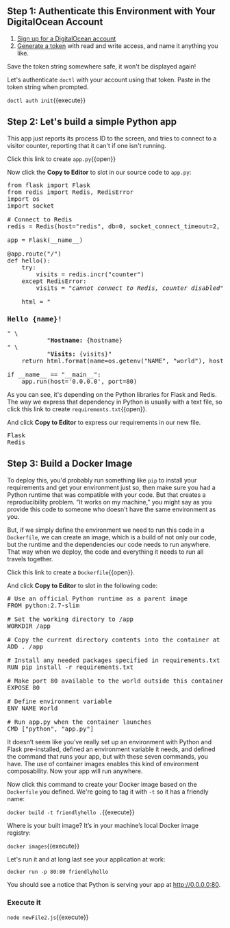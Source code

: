 ## Step 1: Authenticate this Environment with Your DigitalOcean Account

1. [Sign up for a DigitalOcean account](https://cloud.digitalocean.com/registrations/new)
2. [Generate a token](https://cloud.digitalocean.com/account/api/tokens/new)
with read and write access, and name it anything you like.

Save the token string somewhere safe, it won't be displayed again!

Let's authenticate `doctl` with your account using that token. Paste in the
token string when prompted.

`doctl auth init`{{execute}}

## Step 2: Let's build a simple Python app

This app just reports its process ID to the screen, and tries to connect to a
visitor counter, reporting that it can't if one isn't running.

Click this link to create `app.py`{{open}}

Now click the **Copy to Editor** to slot in our source code to `app.py`:

<pre class="file" data-filename="app.py" data-target="replace">
from flask import Flask
from redis import Redis, RedisError
import os
import socket

# Connect to Redis
redis = Redis(host="redis", db=0, socket_connect_timeout=2, socket_timeout=2)

app = Flask(__name__)

@app.route("/")
def hello():
    try:
        visits = redis.incr("counter")
    except RedisError:
        visits = "<i>cannot connect to Redis, counter disabled</i>"

    html = "<h3>Hello {name}!</h3>" \
           "<b>Hostname:</b> {hostname}<br/>" \
           "<b>Visits:</b> {visits}"
    return html.format(name=os.getenv("NAME", "world"), hostname=socket.gethostname(), visits=visits)

if __name__ == "__main__":
    app.run(host='0.0.0.0', port=80)
</pre>

As you can see, it's depending on the Python libraries for Flask and Redis. The way we express that dependency in Python is usually with a text file, so click this link to create `requirements.txt`{{open}}.

And click **Copy to Editor** to express our requirements in our new file.

<pre class="file" data-filename="requirements.txt" data-target="replace">
Flask
Redis
</pre>

## Step 3: Build a Docker Image

To deploy this, you'd probably run something like `pip` to install your
requirements and get your environment just so, then make sure you had a Python
runtime that was compatible with your code. But that creates a reproducibility
problem. "It works on my machine," you might say as you provide this code to
someone who doesn't have the same environment as you.

But, if we simply define the environment we need to run this code in a
`Dockerfile`, we can create an image, which is a build of not only our code, but
the runtime and the dependencies our code needs to run anywhere. That way when
we deploy, the code and everything it needs to run all travels together.

Click this link to create a `Dockerfile`{{open}}.

And click **Copy to Editor** to slot in the following code:

<pre class="file" data-filename="Dockerfile" data-target="replace">
# Use an official Python runtime as a parent image
FROM python:2.7-slim

# Set the working directory to /app
WORKDIR /app

# Copy the current directory contents into the container at /app
ADD . /app

# Install any needed packages specified in requirements.txt
RUN pip install -r requirements.txt

# Make port 80 available to the world outside this container
EXPOSE 80

# Define environment variable
ENV NAME World

# Run app.py when the container launches
CMD ["python", "app.py"]
</pre>

It doesn’t seem like you’ve really set up an environment with Python and Flask
pre-installed, defined an environment variable it needs, and defined the command
that runs your app, but with these seven commands, you have. The use of
container images enables this kind of environment composability. Now your app
will run anywhere.

Now click this command to create your Docker image based on the `Dockerfile` you defined. We're going to tag it with `-t` so it has a friendly name:

`docker build -t friendlyhello .`{{execute}}

Where is your built image? It’s in your machine’s local Docker image registry:

`docker images`{{execute}}

Let's run it and at long last see your application at work:

`docker run -p 80:80 friendlyhello`

You should see a notice that Python is serving your app at http://0.0.0.0:80.

### Execute it

`node newFile2.js`{{execute}}
